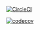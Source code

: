 [![CircleCI](https://dl.circleci.com/status-badge/img/gh/nguyenhoanganhtuan1206/Java-Exercise/tree/main.svg?style=svg)](https://dl.circleci.com/status-badge/redirect/gh/nguyenhoanganhtuan1206/Java-Exercise/tree/main)

[![codecov](https://codecov.io/gh/nguyenhoanganhtuan1206/Java-Exercise/branch/so-hoc-1.2/graph/badge.svg?token=158O1NKDBT)](https://codecov.io/gh/nguyenhoanganhtuan1206/Java-Exercise)
